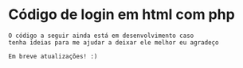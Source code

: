 # Código de login em html com php
 
	O código a seguir ainda está em desenvolvimento	caso
	tenha ideias para me ajudar a deixar ele melhor eu agradeço

	Em breve atualizações! :)